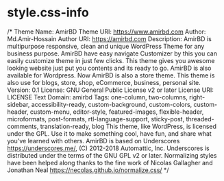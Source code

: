 # style.css-info
/* Theme Name: AmirBD Theme URI: https://www.amirbd.com Author: Md.Amir-Hossain Author URI: https://amirbd.com Description: AmirBD is multipurpose responsive, clean and unique WordPress Theme for any business purpose. AmirBD have easy navigate Customizer by this you can easily customize theme in just few clicks. This theme gives you awesome looking website just put you contents and its ready to go. AmirBD is also available for Wordpress. Now AmirBD is also a store theme. This theme is also use for blogs, store, shop, eCommerce, business, personal site. Version: 0.1 License: GNU General Public License v2 or later License URI: LICENSE Text Domain: amirbd Tags: one-column, two-columns, right-sidebar, accessibility-ready, custom-background, custom-colors, custom-header, custom-menu, editor-style, featured-images, flexible-header, microformats, post-formats, rtl-language-support, sticky-post, threaded-comments, translation-ready, blog  This theme, like WordPress, is licensed under the GPL. Use it to make something cool, have fun, and share what you've learned with others.  AmirBD is based on Underscores https://underscores.me/, (C) 2012-2018 Automattic, Inc. Underscores is distributed under the terms of the GNU GPL v2 or later.  Normalizing styles have been helped along thanks to the fine work of Nicolas Gallagher and Jonathan Neal https://necolas.github.io/normalize.css/ */
